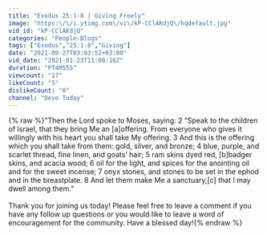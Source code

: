 ```yaml
---
title: "Exodus 25:1-8 | Giving Freely"
image: "https:\/\/i.ytimg.com\/vi\/kP-CClAKdjQ\/hqdefault.jpg"
vid_id: "kP-CClAKdjQ"
categories: "People-Blogs"
tags: ["Exodus","25:1-8","Giving"]
date: "2021-09-27T03:03:52+03:00"
vid_date: "2021-01-23T11:00:16Z"
duration: "PT4M55S"
viewcount: "17"
likeCount: "5"
dislikeCount: "0"
channel: "Devo Today"
---
```

{% raw %}&quot;Then the Lord spoke to Moses, saying: 2 “Speak to the children of Israel, that they bring Me an [a]offering. From everyone who gives it willingly with his heart you shall take My offering. 3 And this is the offering which you shall take from them: gold, silver, and bronze; 4 blue, purple, and scarlet thread, fine linen, and goats’ hair; 5 ram skins dyed red, [b]badger skins, and acacia wood; 6 oil for the light, and spices for the anointing oil and for the sweet incense; 7 onyx stones, and stones to be set in the ephod and in the breastplate. 8 And let them make Me a sanctuary,[c] that I may dwell among them.&quot;<br /><br />Thank you for joining us today! Please feel free to leave a comment if you have any follow up questions or you would like to leave a word of encouragement for the community. Have a blessed day!{% endraw %}
